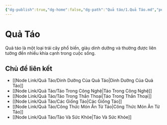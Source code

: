 ```yaml
---
{"dg-publish":true,"dg-home":false,"dg-path":"Quả táo/1.Quả Táo.md","permalink":"/qua-tao/1-qua-tao/","dgPassFrontmatter":true,"noteIcon":"","created":"2025-01-01T22:22:17.887+07:00","updated":"2025-01-01T22:34:54.525+07:00"}
---
```


# Quả Táo
Quả táo là một loại trái cây phổ biến, giàu dinh dưỡng và thường được liên tưởng đến nhiều khía cạnh trong cuộc sống.

## Chủ đề liên kết
- [[Node Link/Quả Táo/Dinh Dưỡng Của Quả Táo\|Dinh Dưỡng Của Quả Táo]]
- [[Node Link/Quả Táo/Táo Trong Công Nghệ\|Táo Trong Công Nghệ]]
- [[Node Link/Quả Táo/Táo Trong Thần Thoại\|Táo Trong Thần Thoại]]
- [[Node Link/Quả Táo/Các Giống Táo\|Các Giống Táo]]
- [[Node Link/Quả Táo/Công Thức Món Ăn Từ Táo\|Công Thức Món Ăn Từ Táo]]
- [[Node Link/Quả Táo/Táo Và Sức Khỏe\|Táo Và Sức Khỏe]]
